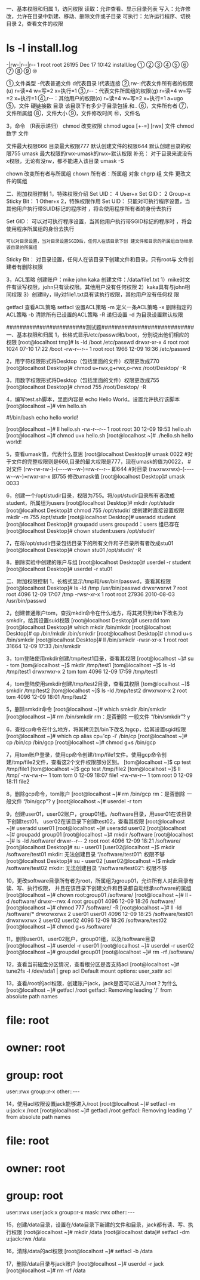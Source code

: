 一、基本权限和归属
1，访问权限
读取：允许查看、显示目录列表
写入：允许修改，允许在目录中新建、移动、删除文件或子目录
可执行：允许运行程序、切换目录
2，查看文件的权限
# ls -l install.log
-|rw-|r--|r-- 1  root  root  26195 Dec 17 10:42  install.log
① ② ③  ④ ⑤   ⑥    ⑦     ⑧       ⑨            ⑩

①,文件类型
-代表普通文件
d代表目录
l代表连接
②,rw-:代表文件所有者的权限(u)
r=读=4
w=写=2
x=执行=1
③,r--：代表文件所属组的权限(g)
r=读=4
w=写=2
x=执行=1
④,r--：其他用户的权限(o)
r=读=4
w=写=2
x=执行=1
a=ugo
⑤，文件  硬链接数
    目录  该目录下有多少子目录包括.和..
⑥，文件所有者
⑦，文件所属组
⑧，文件大小
⑨，文件修改时间
⑩，文件名

3，命令 （R表示递归）
chmod 改变权限
chmod ugoa [+-=] [rwx] 文件
chmod 数字 文件

文件最大权限666
目录最大权限777
默认创建文件的权限644
默认创建目录的权限755
umask 
最大权限的rwx-umask的rwx=默认权限
补充：
对于目录来说没有x权限，无论有没rw，都不能进入该目录
umask -S

chown 改变所有者与所属组
chown  所有者：所属组  对象
chgrp   组 文件	更改文件的属组


二、附加权限控制
1，特殊权限介绍
Set UID：	4	User+x
Set GID：	2	Group+x
Sticky Bit：	1	Other+x
2，特殊权限作用
Set UID：
	只能对可执行程序设置，当其他用户执行带SUID标记的程序时 ，将会使用程序所有者的身份去执行

Set GID：
	可以对可执行程序设置，当其他用户执行带SGID标记的程序时 ，将会使用程序所属组的身份去执行

	可以对目录设置，当对目录设置SGID后，任何人在该目录下创 建文件和目录的所属组自动继承该目录的所属组

Sticky Bit：
	对目录设置，任何人在该目录下创建文件和目录，只有root与 文件创建者有删除权限

3，ACL策略
创建账户：mike  john  kaka
创建文件：/data/file1.txt
1）mike对文件有读写权限，john只有读权限。其他用户没有任何权限
2）kaka具有与john相同权限
3）创建lily，lily对file1.txt具有读执行权限，其他用户没有任何权 限

getfacl		查看ACL策略
setfacl		设置ACL策略
	-m	定义一条ACL策略
	-x	删除指定的ACL策略
	-b	清除所有已设置的ACL策略
	-R	递归设置
	-d	为目录设置默认权限


########################测试题############################
一、基本权限和归属
1，长格式显示/etc/passwd和/boot，分别说出他们相应的权限
[root@localhost tmp]# ls -ld /boot /etc/passwd
drwxr-xr-x 4 root root 1024 07-10 17:22 /boot
-rw-r--r-- 1 root root 1966 12-09 16:36 /etc/passwd

2，用字符权限形式将Desktop（包括里面的文件）权限更改成770
[root@localhost Desktop]# chmod u+rwx,g+rwx,o-rwx /root/Desktop/ -R

3，用数字权限形式将Desktop（包括里面的文件）权限更改成755
[root@localhost Desktop]# chmod 755 /root/Desktop/ -R

4，编写test.sh脚本，里面内容是 echo Hello World。设置允许执行该脚本
[root@localhost ~]# vim hello.sh

#!/bin/bash
echo hello world!

[root@localhost ~]# ll hello.sh 
-rw-r--r-- 1 root root 30 12-09 19:53 hello.sh
[root@localhost ~]# chmod u+x hello.sh 
[root@localhost ~]# ./hello.sh 
hello world!

5，查看umask值，代表什么意思
[root@localhost Desktop]# umask
0022
#对于文件的完整权限则是666,目录的最大权限是777，现在umask的值为0022，
#对文件 	(rw-rw-rw-)-(----w--w-)=rw-r--r--  即644
#对目录    (rwxrwxrwx)-(----w--w-)=rwxr-xr-x  即755
修改umask值
[root@localhost Desktop]# umask 0033


6，创建一个/opt/studir目录，权限为755。将/opt/studir目录所有者改成student，所属组为users
[root@localhost Desktop]# mkdir /opt/studir
[root@localhost Desktop]# chmod 755 /opt/studir/        或创建时直接设置权限 mkdir -m 755 /opt/studir
[root@localhost Desktop]# useradd student
[root@localhost Desktop]# groupadd users
groupadd：users 组已存在
[root@localhost Desktop]# chown student:users /opt/studir/

7，在将/opt/studir目录包括目录下的所有文件和子目录所有者改成stu01
[root@localhost Desktop]# chown stu01 /opt/studir/ -R

8，删除实验中创建的账户与组
[root@localhost Desktop]# userdel -r student
[root@localhost Desktop]# userdel -r stu01

二、附加权限控制
1，长格式显示/tmp和/usr/bin/passwd，查看其权限
[root@localhost Desktop]# ls -ld /tmp /usr/bin/passwd 
drwxrwxrwt 7 root root  4096 12-09 17:07 /tmp
-rwsr-xr-x 1 root root 27936 2010-08-03 /usr/bin/passwd

2，创建普通账户tom，查找mkdir命令在什么地方，将其拷贝到/bin下改名为smkdir，给其设置suid权限
[root@localhost Desktop]# useradd tom
[root@localhost Desktop]# which mkdir
/bin/mkdir
[root@localhost Desktop]# cp /bin/mkdir /bin/smkdir
[root@localhost Desktop]# chmod u+s /bin/smkdir 
[root@localhost Desktop]# ll /bin/smkdir 
-rwsr-xr-x 1 root root 31664 12-09 17:33 /bin/smkdir

3，tom登陆使用mkdir创建/tmp/test1目录，查看其权限
[root@localhost ~]# su - tom
[tom@localhost ~]$ mkdir /tmp/test1
[tom@localhost ~]$ ls -ld /tmp/test1
drwxrwxr-x 2 tom tom 4096 12-09 17:59 /tmp/test1

4，tom登陆使用smkdir创建/tmp/test2目录，查看其权限
[tom@localhost ~]$ smkdir /tmp/test2
[tom@localhost ~]$ ls -ld /tmp/test2
drwxrwxr-x 2 root tom 4096 12-09 18:01 /tmp/test2

5，删除smkdir命令
[root@localhost ~]# which smkdir
/bin/smkdir
[root@localhost ~]# rm /bin/smkdir 
rm：是否删除 一般文件 “/bin/smkdir”? y

6，查找cp命令在什么地方，将其拷贝到/bin下改名为gcp，给其设置sgid权限
[root@localhost ~]# which cp
alias cp='cp -i'
        /bin/cp
[root@localhost ~]# cp /bin/cp /bin/gcp
[root@localhost ~]# chmod g+s /bin/gcp

7，用tom账户登录，使用cp命令创建/tmp/file1文件。使用gcp命令创建/tmp/file2文件，查看这2个文件权限部分区别。
[tom@localhost ~]$ cp test /tmp/file1
[tom@localhost ~]$ gcp test /tmp/file2
[tom@localhost ~]$ ll /tmp/
-rw-rw-r-- 1 tom  tom     0 12-09 18:07 file1
-rw-rw-r-- 1 tom  root    0 12-09 18:11 file2

8，删除gcp命令，tom账户
[root@localhost ~]# rm /bin/gcp
rm：是否删除 一般文件 “/bin/gcp”? y
[root@localhost ~]# userdel -r tom

9，创建user01，user02账户，group01组。/software目录，用user01在该目录下创建test01，
user02在该目录下创建test02，查看其权限
[root@localhost ~]# useradd user01
[root@localhost ~]# useradd user02
[root@localhost ~]# groupadd group01
[root@localhost ~]# mkdir /software
[root@localhost ~]# ls -ld /software/
drwxr--r-- 2 root root 4096 12-09 18:21 /software/
[root@localhost Desktop]# su - user01
[user02@localhost ~]$ mkdir /software/test01
mkdir: 无法创建目录 “/software/test01”: 权限不够
[root@localhost Desktop]# su - user02
[user02@localhost ~]$ mkdir /software/test02
mkdir: 无法创建目录 “/software/test02”: 权限不够


10，更改software目录所有者为root，所属组为group01，允许所有人对此目录有读、写、执行权限，
并且在该目录下创建文件和目录都自动继承software的属组
[root@localhost ~]# chown root:group01 /software/
[root@localhost ~]# ll -d /software/
drwxr--rwx 4 root group01 4096 12-09 18:26 /software/
[root@localhost ~]# chmod 777 /software/ -R
[root@localhost ~]# ll -ld /software/*
drwxrwxrwx 2 user01 user01 4096 12-09 18:25 /software/test01
drwxrwxrwx 2 user02 user02 4096 12-09 18:26 /software/test02
[root@localhost ~]# chmod g+s /software/


11，删除user01，user02账户，group01组，以及/software目录
[root@localhost ~]# userdel -r user01
[root@localhost ~]# userdel -r user02
[root@localhost ~]# groupdel group01
[root@localhost ~]# rm -rf /software/

12，查看当前磁盘分区情况，查看根分区是否支持acl
[root@localhost ~]# tune2fs -l /dev/sda1 | grep acl
Default mount options:    user_xattr acl

13，查看/root的acl权限，创建账户jack，jack是否可以进入/root？为什么
[root@localhost ~]# getfacl /root
getfacl: Removing leading '/' from absolute path names
# file: root
# owner: root
# group: root
user::rwx
group::r-x
other::---

14，使用acl权限设置jack能够进入/root
[root@localhost ~]# setfacl -m u:jack:x /root
[root@localhost ~]# getfacl /root
getfacl: Removing leading '/' from absolute path names
# file: root
# owner: root
# group: root
user::rwx
user:jack:x
group::r-x
mask::rwx
other::---

15，创建/data目录，设置在/data目录下新建的文件和目录，jack都有读、写、执行权限
[root@localhost ~]# mkdir /data
[root@localhost data]# setfacl -dm u:jack:rwx /data 

16，清除/data的acl权限
[root@localhost ~]# setfacl -b /data

17，删除/data目录与jack账户
[root@localhost ~]# userdel -r jack
[root@localhost ~]# rm -rf /data
